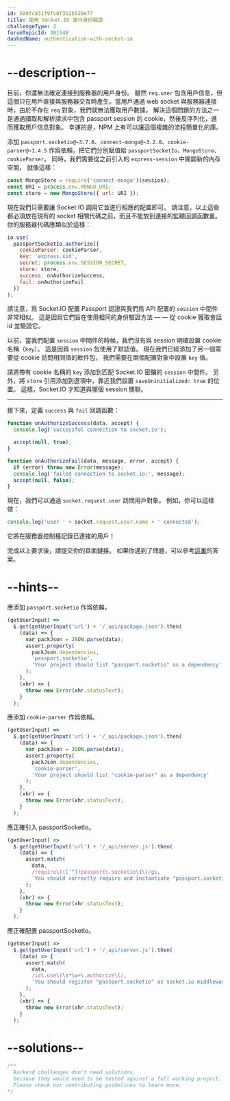 ```yaml
---
id: 589fc831f9fc0f352b528e77
title: 使用 Socket.IO 進行身份驗證
challengeType: 2
forumTopicId: 301548
dashedName: authentication-with-socket-io
---
```


# --description--

目前，你還無法確定連接到服務器的用戶身份。 雖然 `req.user` 包含用戶信息，但這個只在用戶直接與服務器交互時產生。當用戶通過 web socket 與服務器連接時，由於不存在 `req` 對象，我們就無法獲取用戶數據。 解決這個問題的方法之一是通過讀取和解析請求中包含 passport session 的 cookie，然後反序列化，進而獲取用戶信息對象。 幸運的是，NPM 上有可以讓這個複雜的流程簡單化的庫。

添加 `passport.socketio@~3.7.0`、`connect-mongo@~3.2.0`、`cookie-parser@~1.4.5` 作爲依賴，把它們分別賦值給 `passportSocketIo`、`MongoStore`、`cookieParser`。 同時，我們需要從之前引入的 `express-session` 中開闢新的內存空間， 就像這樣：

```js
const MongoStore = require('connect-mongo')(session);
const URI = process.env.MONGO_URI;
const store = new MongoStore({ url: URI });
```

現在我們只需要讓 Socket.IO 調用它並進行相應的配置即可。 請注意，以上這些都必須放在現有的 socket 相關代碼之前，而且不能放到連接的監聽回調函數裏。 你的服務器代碼應類似於這樣：

```js
io.use(
  passportSocketIo.authorize({
    cookieParser: cookieParser,
    key: 'express.sid',
    secret: process.env.SESSION_SECRET,
    store: store,
    success: onAuthorizeSuccess,
    fail: onAuthorizeFail
  })
);
```

請注意，爲 Socket.IO 配置 Passport 認證與我們爲 API 配置的 `session` 中間件非常相似。 這是因爲它們旨在使用相同的身份驗證方法 — — 從 cookie 獲取會話 id 並驗證它。

以前，當我們配置 `session` 中間件的時候，我們沒有爲 session 明確設置 cookie 名稱（`key`）。 這是因爲 `session` 包使用了默認值。 現在我們已經添加了另一個需要從 cookie 訪問相同值的軟件包， 我們需要在兩個配置對象中設置 `key` 值。

請將帶有 cookie 名稱的 `key` 添加到匹配 Socket.IO 密鑰的 `session` 中間件。 另外，將 `store` 引用添加到選項中，靠近我們設置 `saveUninitialized: true` 的位置。 這樣，Socket.IO 才知道與哪個 session 關聯。

<hr />

接下來，定義 `success` 與 `fail` 回調函數：

```js
function onAuthorizeSuccess(data, accept) {
  console.log('successful connection to socket.io');

  accept(null, true);
}

function onAuthorizeFail(data, message, error, accept) {
  if (error) throw new Error(message);
  console.log('failed connection to socket.io:', message);
  accept(null, false);
}
```

現在，我們可以通過 `socket.request.user` 訪問用戶對象。 例如，你可以這樣做：

```js
console.log('user ' + socket.request.user.name + ' connected');
```

它將在服務器控制檯記錄已連接的用戶！

完成以上要求後，請提交你的頁面鏈接。 如果你遇到了問題，可以參考[這裏](https://gist.github.com/camperbot/1414cc9433044e306dd7fd0caa1c6254)的答案。

# --hints--

應添加 `passport.socketio` 作爲依賴。

```js
(getUserInput) =>
  $.get(getUserInput('url') + '/_api/package.json').then(
    (data) => {
      var packJson = JSON.parse(data);
      assert.property(
        packJson.dependencies,
        'passport.socketio',
        'Your project should list "passport.socketio" as a dependency'
      );
    },
    (xhr) => {
      throw new Error(xhr.statusText);
    }
  );
```

應添加 `cookie-parser` 作爲依賴。

```js
(getUserInput) =>
  $.get(getUserInput('url') + '/_api/package.json').then(
    (data) => {
      var packJson = JSON.parse(data);
      assert.property(
        packJson.dependencies,
        'cookie-parser',
        'Your project should list "cookie-parser" as a dependency'
      );
    },
    (xhr) => {
      throw new Error(xhr.statusText);
    }
  );
```

應正確引入 passportSocketIo。

```js
(getUserInput) =>
  $.get(getUserInput('url') + '/_api/server.js').then(
    (data) => {
      assert.match(
        data,
        /require\((['"])passport\.socketio\1\)/gi,
        'You should correctly require and instantiate "passport.socketio"'
      );
    },
    (xhr) => {
      throw new Error(xhr.statusText);
    }
  );
```

應正確配置 passportSocketIo。

```js
(getUserInput) =>
  $.get(getUserInput('url') + '/_api/server.js').then(
    (data) => {
      assert.match(
        data,
        /io\.use\(\s*\w+\.authorize\(/,
        'You should register "passport.socketio" as socket.io middleware and provide it correct options'
      );
    },
    (xhr) => {
      throw new Error(xhr.statusText);
    }
  );
```

# --solutions--

```js
/**
  Backend challenges don't need solutions, 
  because they would need to be tested against a full working project. 
  Please check our contributing guidelines to learn more.
*/
```
